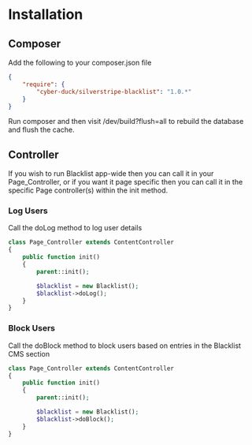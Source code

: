 # Installation

## Composer

Add the following to your composer.json file

```json
{  
    "require": {  
        "cyber-duck/silverstripe-blacklist": "1.0.*"
    }
}
```

Run composer and then visit /dev/build?flush=all to rebuild the database and flush the cache.

## Controller

If you wish to run Blacklist app-wide then you can call it in your Page_Controller, or if you want it page specific then you can call it in the specific Page controller(s) within the init method. 

### Log Users

Call the doLog method to log user details

```php
class Page_Controller extends ContentController
{
    public function init()
    {
    	parent::init();

        $blacklist = new Blacklist();
		$blacklist->doLog();
    }
}
```

### Block Users

Call the doBlock method to block users based on entries in the Blacklist CMS section

```php
class Page_Controller extends ContentController
{
    public function init()
    {
        parent::init();

        $blacklist = new Blacklist();
        $blacklist->doBlock();
    }
}
```